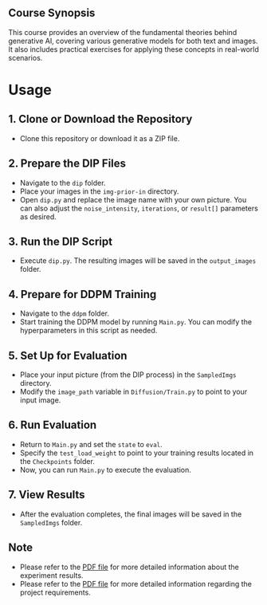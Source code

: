 ## Course Synopsis

This course provides an overview of the fundamental theories behind generative AI, covering various generative models for both text and images. It also includes practical exercises for applying these concepts in real-world scenarios.

# Usage

## 1. Clone or Download the Repository
- Clone this repository or download it as a ZIP file.

## 2. Prepare the DIP Files
- Navigate to the `dip` folder.
- Place your images in the `img-prior-in` directory.
- Open `dip.py` and replace the image name with your own picture. You can also adjust the `noise_intensity`, `iterations`, or `result[]` parameters as desired.

## 3. Run the DIP Script
- Execute `dip.py`. The resulting images will be saved in the `output_images` folder.

## 4. Prepare for DDPM Training
- Navigate to the `ddpm` folder.
- Start training the DDPM model by running `Main.py`. You can modify the hyperparameters in this script as needed.

## 5. Set Up for Evaluation
- Place your input picture (from the DIP process) in the `SampledImgs` directory.
- Modify the `image_path` variable in `Diffusion/Train.py` to point to your input image.

## 6. Run Evaluation
- Return to `Main.py` and set the `state` to `eval`.
- Specify the `test_load_weight` to point to your training results located in the `Checkpoints` folder.
- Now, you can run `Main.py` to execute the evaluation.

## 7. View Results
- After the evaluation completes, the final images will be saved in the `SampledImgs` folder.

## **Note**
- Please refer to the [PDF file](https://github.com/Iane14093051/GAI_project4/blob/main/E14093051_GAI_Project4.pdf) for more detailed information about the experiment results.
- Please refer to the [PDF file](https://github.com/Iane14093051/GAI_project4/blob/main/GenAI_assignment_visual_signal.pdf) for more detailed information regarding the project requirements.
